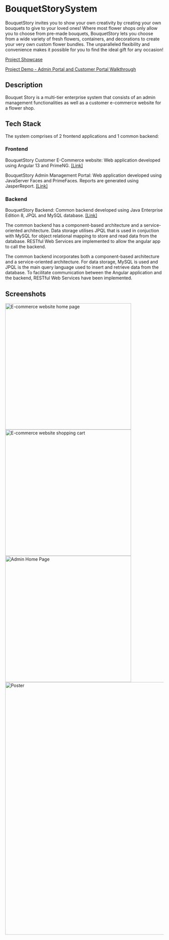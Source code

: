 # BouquetStorySystem

BouquetStory invites you to show your own creativity by creating your own bouquets to give to your loved ones! Where most flower shops only allow you to choose from pre-made bouquets, BouquetStory lets you choose from a wide variety of fresh flowers, containers, and decorations to create your very own custom flower bundles. The unparalleled flexibility and convenience makes it possible for you to find the ideal gift for any occasion!

[Project Showcase](https://uvents.nus.edu.sg/event/20th-steps/module/IS3106/project/18)

[Project Demo - Admin Portal and Customer Portal Walkthrough](https://studio.youtube.com/video/EJkYN0Hd5ZQ/edit)

## Description

Bouquet Story is a multi-tier enterprise system that consists of an admin management functionalities as well as a customer e-commerce website for a flower shop.

## Tech Stack

The system comprises of 2 frontend applications and 1 common backend:

### Frontend

BouquetStory Customer E-Commerce website: Web application developed using Angular 13 and PrimeNG. [[Link]](https://github.com/JasonDeKhanh/BouquetStoryAngular)

BouquetStory Admin Management Portal: Web application developed using JavaServer Faces and PrimeFaces. Reports are generated using JasperReport.
[[Link]](https://github.com/JasonDeKhanh/BouquetStorySystem)

### Backend

BouquetStory Backend: Common backend developed using Java Enterprise Edition 8, JPQL and MySQL database. [[Link]](https://github.com/JasonDeKhanh/BouquetStorySystem/tree/main/BouquetStorySystem-ejb)

The common backend has a component-based architecture and a service-oriented architecture. Data storage utilises JPQL that is used in conjuction with MySQL for object relational mapping to store and read data from the database. RESTful Web Services are implemented to allow the angular app to call the backend.

The common backend incorporates both a component-based architecture and a service-oriented architecture. For data storage, MySQL is used and JPQL is the main query language used to insert and retrieve data from the database. To facilitate communication between the Angular application and the backend, RESTful Web Services have been implemented.

## Screenshots

 <img src="https://i.imgur.com/ae6Gkks.png" height="400" alt="E-commerce website home page"/>
 
 <img src="https://i.imgur.com/ZCcreS1.png" height="400" alt="E-commerce website shopping cart"/>
  
 <img src="https://i.imgur.com/9r09tOM.png" height="400" alt="Admin Home Page"/>
  
 <img src="https://i.imgur.com/7vxUlBx.png" height="800" alt="Poster"/>
